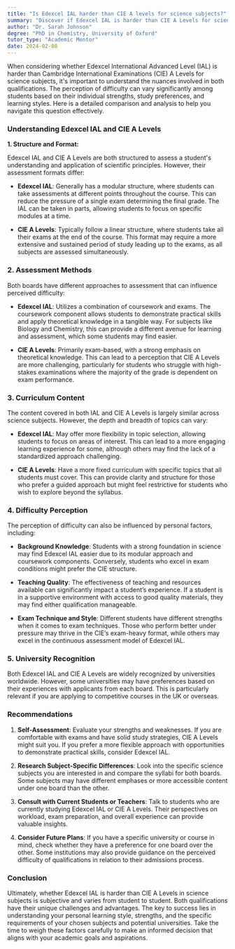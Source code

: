 ```yaml
---
title: "Is Edexcel IAL harder than CIE A levels for science subjects?"
summary: "Discover if Edexcel IAL is harder than CIE A Levels for science subjects, considering student strengths, study preferences, and assessment formats."
author: "Dr. Sarah Johnson"
degree: "PhD in Chemistry, University of Oxford"
tutor_type: "Academic Mentor"
date: 2024-02-08
---
```


When considering whether Edexcel International Advanced Level (IAL) is harder than Cambridge International Examinations (CIE) A Levels for science subjects, it's important to understand the nuances involved in both qualifications. The perception of difficulty can vary significantly among students based on their individual strengths, study preferences, and learning styles. Here is a detailed comparison and analysis to help you navigate this question effectively.

### Understanding Edexcel IAL and CIE A Levels

**1. Structure and Format:**

Edexcel IAL and CIE A Levels are both structured to assess a student's understanding and application of scientific principles. However, their assessment formats differ:

- **Edexcel IAL**: Generally has a modular structure, where students can take assessments at different points throughout the course. This can reduce the pressure of a single exam determining the final grade. The IAL can be taken in parts, allowing students to focus on specific modules at a time.

- **CIE A Levels**: Typically follow a linear structure, where students take all their exams at the end of the course. This format may require a more extensive and sustained period of study leading up to the exams, as all subjects are assessed simultaneously.

### 2. Assessment Methods

Both boards have different approaches to assessment that can influence perceived difficulty:

- **Edexcel IAL**: Utilizes a combination of coursework and exams. The coursework component allows students to demonstrate practical skills and apply theoretical knowledge in a tangible way. For subjects like Biology and Chemistry, this can provide a different avenue for learning and assessment, which some students may find easier.

- **CIE A Levels**: Primarily exam-based, with a strong emphasis on theoretical knowledge. This can lead to a perception that CIE A Levels are more challenging, particularly for students who struggle with high-stakes examinations where the majority of the grade is dependent on exam performance.

### 3. Curriculum Content

The content covered in both IAL and CIE A Levels is largely similar across science subjects. However, the depth and breadth of topics can vary:

- **Edexcel IAL**: May offer more flexibility in topic selection, allowing students to focus on areas of interest. This can lead to a more engaging learning experience for some, although others may find the lack of a standardized approach challenging.

- **CIE A Levels**: Have a more fixed curriculum with specific topics that all students must cover. This can provide clarity and structure for those who prefer a guided approach but might feel restrictive for students who wish to explore beyond the syllabus.

### 4. Difficulty Perception

The perception of difficulty can also be influenced by personal factors, including:

- **Background Knowledge**: Students with a strong foundation in science may find Edexcel IAL easier due to its modular approach and coursework components. Conversely, students who excel in exam conditions might prefer the CIE structure.

- **Teaching Quality**: The effectiveness of teaching and resources available can significantly impact a student’s experience. If a student is in a supportive environment with access to good quality materials, they may find either qualification manageable.

- **Exam Technique and Style**: Different students have different strengths when it comes to exam techniques. Those who perform better under pressure may thrive in the CIE’s exam-heavy format, while others may excel in the continuous assessment model of Edexcel IAL.

### 5. University Recognition

Both Edexcel IAL and CIE A Levels are widely recognized by universities worldwide. However, some universities may have preferences based on their experiences with applicants from each board. This is particularly relevant if you are applying to competitive courses in the UK or overseas.

### Recommendations

1. **Self-Assessment**: Evaluate your strengths and weaknesses. If you are comfortable with exams and have solid study strategies, CIE A Levels might suit you. If you prefer a more flexible approach with opportunities to demonstrate practical skills, consider Edexcel IAL.

2. **Research Subject-Specific Differences**: Look into the specific science subjects you are interested in and compare the syllabi for both boards. Some subjects may have different emphases or more accessible content under one board than the other.

3. **Consult with Current Students or Teachers**: Talk to students who are currently studying Edexcel IAL or CIE A Levels. Their perspectives on workload, exam preparation, and overall experience can provide valuable insights.

4. **Consider Future Plans**: If you have a specific university or course in mind, check whether they have a preference for one board over the other. Some institutions may also provide guidance on the perceived difficulty of qualifications in relation to their admissions process.

### Conclusion

Ultimately, whether Edexcel IAL is harder than CIE A Levels in science subjects is subjective and varies from student to student. Both qualifications have their unique challenges and advantages. The key to success lies in understanding your personal learning style, strengths, and the specific requirements of your chosen subjects and potential universities. Take the time to weigh these factors carefully to make an informed decision that aligns with your academic goals and aspirations.
    